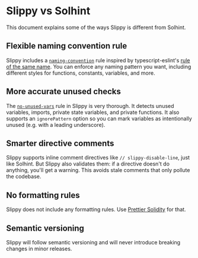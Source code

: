 # Slippy vs Solhint

This document explains some of the ways Slippy is different from Solhint.

## Flexible naming convention rule

Slippy includes a [`naming-convention`](docs/rules/naming-convention.md) rule inspired by typescript-eslint's [rule of the same name](https://typescript-eslint.io/rules/naming-convention/). You can enforce any naming pattern you want, including different styles for functions, constants, variables, and more.

## More accurate unused checks

The [`no-unused-vars`](docs/rules/no-unused-vars.md) rule in Slippy is very thorough. It detects unused variables, imports, private state variables, and private functions. It also supports an `ignorePattern` option so you can mark variables as intentionally unused (e.g. with a leading underscore).

## Smarter directive comments

Slippy supports inline comment directives like `// slippy-disable-line`, just like Solhint. But Slippy also validates them: if a directive doesn't do anything, you'll get a warning. This avoids stale comments that only pollute the codebase.

## No formatting rules

Slippy does not include any formatting rules. Use [Prettier Solidity](https://github.com/prettier-solidity/prettier-plugin-solidity) for that.

## Semantic versioning

Slippy will follow semantic versioning and will never introduce breaking changes in minor releases.
